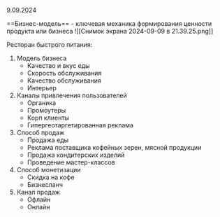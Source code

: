 9.09.2024

==Бизнес-модель== - ключевая механика формирования ценности продукта или бизнеса
![[Снимок экрана 2024-09-09 в 21.39.25.png]]

Ресторан быстрого питания:
1. Модель бизнеса
	- Качество и вкус еды
	- Скорость обслуживания
	- Качество обслуживания
	- Интерьер
2. Каналы привлечения пользователей
	- Органика
	- Промоутеры
	- Корп клиенты
	- Гипергеотаргетированная реклама
3. Способ продаж
	- Продажа еды
	- Реклама поставщика кофейных зерен, мясной продукции
	- Продажа кондитерских изделий
	- Проведение мастер-классов
4. Способ монетизации
	- Скидка на кофе
	- Бизнесланч
5. Канал продаж
	- Офлайн
	- Онлайн